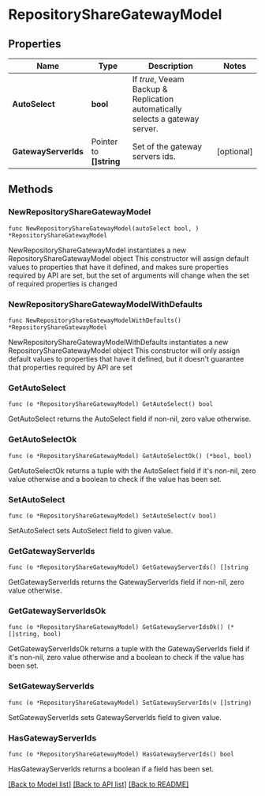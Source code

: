 # RepositoryShareGatewayModel

## Properties

Name | Type | Description | Notes
------------ | ------------- | ------------- | -------------
**AutoSelect** | **bool** | If *true*, Veeam Backup &amp; Replication automatically selects a gateway server. | 
**GatewayServerIds** | Pointer to **[]string** | Set of the gateway servers ids. | [optional] 

## Methods

### NewRepositoryShareGatewayModel

`func NewRepositoryShareGatewayModel(autoSelect bool, ) *RepositoryShareGatewayModel`

NewRepositoryShareGatewayModel instantiates a new RepositoryShareGatewayModel object
This constructor will assign default values to properties that have it defined,
and makes sure properties required by API are set, but the set of arguments
will change when the set of required properties is changed

### NewRepositoryShareGatewayModelWithDefaults

`func NewRepositoryShareGatewayModelWithDefaults() *RepositoryShareGatewayModel`

NewRepositoryShareGatewayModelWithDefaults instantiates a new RepositoryShareGatewayModel object
This constructor will only assign default values to properties that have it defined,
but it doesn't guarantee that properties required by API are set

### GetAutoSelect

`func (o *RepositoryShareGatewayModel) GetAutoSelect() bool`

GetAutoSelect returns the AutoSelect field if non-nil, zero value otherwise.

### GetAutoSelectOk

`func (o *RepositoryShareGatewayModel) GetAutoSelectOk() (*bool, bool)`

GetAutoSelectOk returns a tuple with the AutoSelect field if it's non-nil, zero value otherwise
and a boolean to check if the value has been set.

### SetAutoSelect

`func (o *RepositoryShareGatewayModel) SetAutoSelect(v bool)`

SetAutoSelect sets AutoSelect field to given value.


### GetGatewayServerIds

`func (o *RepositoryShareGatewayModel) GetGatewayServerIds() []string`

GetGatewayServerIds returns the GatewayServerIds field if non-nil, zero value otherwise.

### GetGatewayServerIdsOk

`func (o *RepositoryShareGatewayModel) GetGatewayServerIdsOk() (*[]string, bool)`

GetGatewayServerIdsOk returns a tuple with the GatewayServerIds field if it's non-nil, zero value otherwise
and a boolean to check if the value has been set.

### SetGatewayServerIds

`func (o *RepositoryShareGatewayModel) SetGatewayServerIds(v []string)`

SetGatewayServerIds sets GatewayServerIds field to given value.

### HasGatewayServerIds

`func (o *RepositoryShareGatewayModel) HasGatewayServerIds() bool`

HasGatewayServerIds returns a boolean if a field has been set.


[[Back to Model list]](../README.md#documentation-for-models) [[Back to API list]](../README.md#documentation-for-api-endpoints) [[Back to README]](../README.md)


